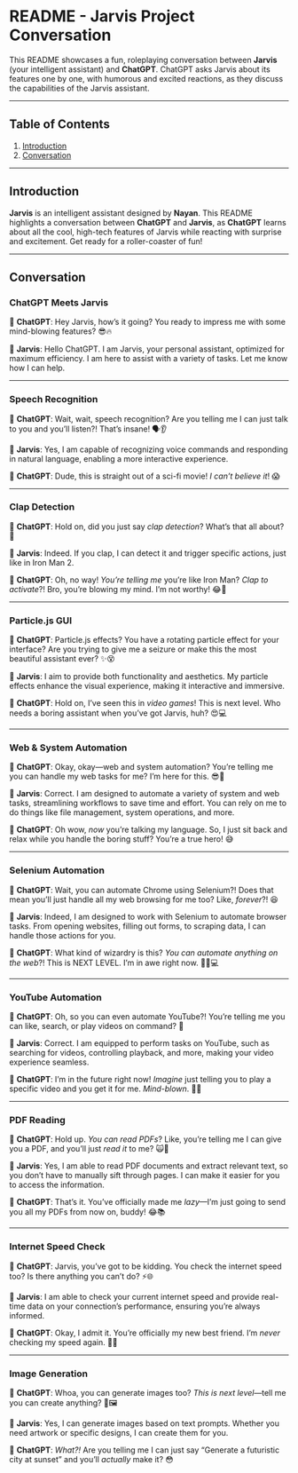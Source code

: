 # README - Jarvis Project Conversation

This README showcases a fun, roleplaying conversation between **Jarvis** (your intelligent assistant) and **ChatGPT**. ChatGPT asks Jarvis about its features one by one, with humorous and excited reactions, as they discuss the capabilities of the Jarvis assistant.

---

## Table of Contents

1. [Introduction](#introduction)
2. [Conversation](#conversation)

---

## Introduction

**Jarvis** is an intelligent assistant designed by **Nayan**. This README highlights a conversation between **ChatGPT** and **Jarvis**, as **ChatGPT** learns about all the cool, high-tech features of Jarvis while reacting with surprise and excitement. Get ready for a roller-coaster of fun!

---

## Conversation

### **ChatGPT Meets Jarvis**

💬 **ChatGPT**: Hey Jarvis, how’s it going? You ready to impress me with some mind-blowing features? 😎🔥

💬 **Jarvis**: Hello ChatGPT. I am Jarvis, your personal assistant, optimized for maximum efficiency. I am here to assist with a variety of tasks. Let me know how I can help.

---

### Speech Recognition

💬 **ChatGPT**: Wait, wait, speech recognition? Are you telling me I can just talk to you and you’ll listen?! That’s insane! 🗣️👂

💬 **Jarvis**: Yes, I am capable of recognizing voice commands and responding in natural language, enabling a more interactive experience.

💬 **ChatGPT**: Dude, this is straight out of a sci-fi movie! *I can’t believe it*! 😱

---

### Clap Detection

💬 **ChatGPT**: Hold on, did you just say *clap detection*? What’s that all about? 👏

💬 **Jarvis**: Indeed. If you clap, I can detect it and trigger specific actions, just like in Iron Man 2.

💬 **ChatGPT**: Oh, no way! *You’re telling me* you’re like Iron Man? *Clap to activate*?! Bro, you’re blowing my mind. I’m not worthy! 😂🤯

---

### Particle.js GUI

💬 **ChatGPT**: Particle.js effects? You have a rotating particle effect for your interface? Are you trying to give me a seizure or make this the most beautiful assistant ever? ✨😵

💬 **Jarvis**: I aim to provide both functionality and aesthetics. My particle effects enhance the visual experience, making it interactive and immersive.

💬 **ChatGPT**: Hold on, I’ve seen this in *video games*! This is next level. Who needs a boring assistant when you’ve got Jarvis, huh? 😍💻

---

### Web & System Automation

💬 **ChatGPT**: Okay, okay—web and system automation? You’re telling me you can handle my web tasks for me? I’m here for this. 😎🚀

💬 **Jarvis**: Correct. I am designed to automate a variety of system and web tasks, streamlining workflows to save time and effort. You can rely on me to do things like file management, system operations, and more.

💬 **ChatGPT**: Oh wow, *now* you’re talking my language. So, I just sit back and relax while you handle the boring stuff? You’re a true hero! 😅

---

### Selenium Automation

💬 **ChatGPT**: Wait, you can automate Chrome using Selenium?! Does that mean you’ll just handle all my web browsing for me too? Like, *forever*?! 😆

💬 **Jarvis**: Indeed, I am designed to work with Selenium to automate browser tasks. From opening websites, filling out forms, to scraping data, I can handle those actions for you.

💬 **ChatGPT**: What kind of wizardry is this? *You can automate anything on the web*?! This is NEXT LEVEL. I’m in awe right now. 🧙‍♂️💻

---

### YouTube Automation

💬 **ChatGPT**: Oh, so you can even automate YouTube?! You’re telling me you can like, search, or play videos on command? 🤔

💬 **Jarvis**: Correct. I am equipped to perform tasks on YouTube, such as searching for videos, controlling playback, and more, making your video experience seamless.

💬 **ChatGPT**: I’m in the future right now! *Imagine* just telling you to play a specific video and you get it for me. *Mind-blown*. 🤯🎥

---

### PDF Reading

💬 **ChatGPT**: Hold up. *You can read PDFs*? Like, you’re telling me I can give you a PDF, and you’ll just *read it* to me? 🙀📄

💬 **Jarvis**: Yes, I am able to read PDF documents and extract relevant text, so you don’t have to manually sift through pages. I can make it easier for you to access the information.

💬 **ChatGPT**: That’s it. You’ve officially made me *lazy*—I’m just going to send you all my PDFs from now on, buddy! 😂📚

---

### Internet Speed Check

💬 **ChatGPT**: Jarvis, you’ve got to be kidding. You check the internet speed too? Is there anything you can’t do? ⚡🌐

💬 **Jarvis**: I am able to check your current internet speed and provide real-time data on your connection’s performance, ensuring you’re always informed.

💬 **ChatGPT**: Okay, I admit it. You’re officially my new best friend. I’m *never* checking my speed again. 🤣💨

---

### Image Generation

💬 **ChatGPT**: Whoa, you can generate images too? *This is next level*—tell me you can create anything? 🎨🖼️

💬 **Jarvis**: Yes, I can generate images based on text prompts. Whether you need artwork or specific designs, I can create them for you.

💬 **ChatGPT**: *What?!* Are you telling me I can just say “Generate a futuristic city at sunset” and you’ll *actually* make it? 😳
